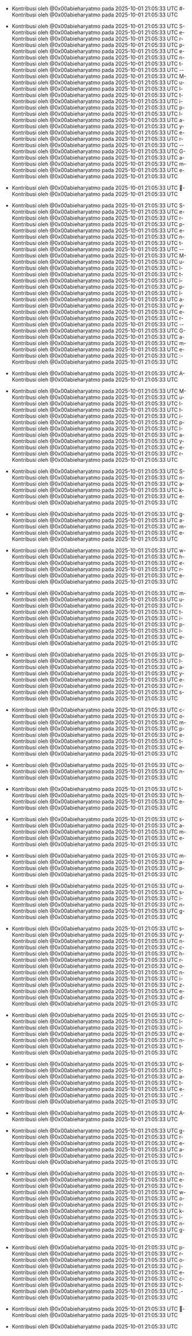 - Kontribusi oleh @0x00abieharyatmo pada 2025-10-01 21:05:33 UTC
#- Kontribusi oleh @0x00abieharyatmo pada 2025-10-01 21:05:33 UTC
 - Kontribusi oleh @0x00abieharyatmo pada 2025-10-01 21:05:33 UTC
S- Kontribusi oleh @0x00abieharyatmo pada 2025-10-01 21:05:33 UTC
e- Kontribusi oleh @0x00abieharyatmo pada 2025-10-01 21:05:33 UTC
r- Kontribusi oleh @0x00abieharyatmo pada 2025-10-01 21:05:33 UTC
p- Kontribusi oleh @0x00abieharyatmo pada 2025-10-01 21:05:33 UTC
e- Kontribusi oleh @0x00abieharyatmo pada 2025-10-01 21:05:33 UTC
n- Kontribusi oleh @0x00abieharyatmo pada 2025-10-01 21:05:33 UTC
t- Kontribusi oleh @0x00abieharyatmo pada 2025-10-01 21:05:33 UTC
-- Kontribusi oleh @0x00abieharyatmo pada 2025-10-01 21:05:33 UTC
M- Kontribusi oleh @0x00abieharyatmo pada 2025-10-01 21:05:33 UTC
u- Kontribusi oleh @0x00abieharyatmo pada 2025-10-01 21:05:33 UTC
l- Kontribusi oleh @0x00abieharyatmo pada 2025-10-01 21:05:33 UTC
t- Kontribusi oleh @0x00abieharyatmo pada 2025-10-01 21:05:33 UTC
i- Kontribusi oleh @0x00abieharyatmo pada 2025-10-01 21:05:33 UTC
p- Kontribusi oleh @0x00abieharyatmo pada 2025-10-01 21:05:33 UTC
l- Kontribusi oleh @0x00abieharyatmo pada 2025-10-01 21:05:33 UTC
a- Kontribusi oleh @0x00abieharyatmo pada 2025-10-01 21:05:33 UTC
y- Kontribusi oleh @0x00abieharyatmo pada 2025-10-01 21:05:33 UTC
e- Kontribusi oleh @0x00abieharyatmo pada 2025-10-01 21:05:33 UTC
r- Kontribusi oleh @0x00abieharyatmo pada 2025-10-01 21:05:33 UTC
-- Kontribusi oleh @0x00abieharyatmo pada 2025-10-01 21:05:33 UTC
G- Kontribusi oleh @0x00abieharyatmo pada 2025-10-01 21:05:33 UTC
a- Kontribusi oleh @0x00abieharyatmo pada 2025-10-01 21:05:33 UTC
m- Kontribusi oleh @0x00abieharyatmo pada 2025-10-01 21:05:33 UTC
e- Kontribusi oleh @0x00abieharyatmo pada 2025-10-01 21:05:33 UTC

- Kontribusi oleh @0x00abieharyatmo pada 2025-10-01 21:05:33 UTC
🐍- Kontribusi oleh @0x00abieharyatmo pada 2025-10-01 21:05:33 UTC
 - Kontribusi oleh @0x00abieharyatmo pada 2025-10-01 21:05:33 UTC
S- Kontribusi oleh @0x00abieharyatmo pada 2025-10-01 21:05:33 UTC
e- Kontribusi oleh @0x00abieharyatmo pada 2025-10-01 21:05:33 UTC
r- Kontribusi oleh @0x00abieharyatmo pada 2025-10-01 21:05:33 UTC
p- Kontribusi oleh @0x00abieharyatmo pada 2025-10-01 21:05:33 UTC
e- Kontribusi oleh @0x00abieharyatmo pada 2025-10-01 21:05:33 UTC
n- Kontribusi oleh @0x00abieharyatmo pada 2025-10-01 21:05:33 UTC
t- Kontribusi oleh @0x00abieharyatmo pada 2025-10-01 21:05:33 UTC
-- Kontribusi oleh @0x00abieharyatmo pada 2025-10-01 21:05:33 UTC
M- Kontribusi oleh @0x00abieharyatmo pada 2025-10-01 21:05:33 UTC
u- Kontribusi oleh @0x00abieharyatmo pada 2025-10-01 21:05:33 UTC
l- Kontribusi oleh @0x00abieharyatmo pada 2025-10-01 21:05:33 UTC
t- Kontribusi oleh @0x00abieharyatmo pada 2025-10-01 21:05:33 UTC
i- Kontribusi oleh @0x00abieharyatmo pada 2025-10-01 21:05:33 UTC
p- Kontribusi oleh @0x00abieharyatmo pada 2025-10-01 21:05:33 UTC
l- Kontribusi oleh @0x00abieharyatmo pada 2025-10-01 21:05:33 UTC
a- Kontribusi oleh @0x00abieharyatmo pada 2025-10-01 21:05:33 UTC
y- Kontribusi oleh @0x00abieharyatmo pada 2025-10-01 21:05:33 UTC
e- Kontribusi oleh @0x00abieharyatmo pada 2025-10-01 21:05:33 UTC
r- Kontribusi oleh @0x00abieharyatmo pada 2025-10-01 21:05:33 UTC
-- Kontribusi oleh @0x00abieharyatmo pada 2025-10-01 21:05:33 UTC
G- Kontribusi oleh @0x00abieharyatmo pada 2025-10-01 21:05:33 UTC
a- Kontribusi oleh @0x00abieharyatmo pada 2025-10-01 21:05:33 UTC
m- Kontribusi oleh @0x00abieharyatmo pada 2025-10-01 21:05:33 UTC
e- Kontribusi oleh @0x00abieharyatmo pada 2025-10-01 21:05:33 UTC
:- Kontribusi oleh @0x00abieharyatmo pada 2025-10-01 21:05:33 UTC
 - Kontribusi oleh @0x00abieharyatmo pada 2025-10-01 21:05:33 UTC
A- Kontribusi oleh @0x00abieharyatmo pada 2025-10-01 21:05:33 UTC
 - Kontribusi oleh @0x00abieharyatmo pada 2025-10-01 21:05:33 UTC
M- Kontribusi oleh @0x00abieharyatmo pada 2025-10-01 21:05:33 UTC
u- Kontribusi oleh @0x00abieharyatmo pada 2025-10-01 21:05:33 UTC
l- Kontribusi oleh @0x00abieharyatmo pada 2025-10-01 21:05:33 UTC
t- Kontribusi oleh @0x00abieharyatmo pada 2025-10-01 21:05:33 UTC
i- Kontribusi oleh @0x00abieharyatmo pada 2025-10-01 21:05:33 UTC
p- Kontribusi oleh @0x00abieharyatmo pada 2025-10-01 21:05:33 UTC
l- Kontribusi oleh @0x00abieharyatmo pada 2025-10-01 21:05:33 UTC
a- Kontribusi oleh @0x00abieharyatmo pada 2025-10-01 21:05:33 UTC
y- Kontribusi oleh @0x00abieharyatmo pada 2025-10-01 21:05:33 UTC
e- Kontribusi oleh @0x00abieharyatmo pada 2025-10-01 21:05:33 UTC
r- Kontribusi oleh @0x00abieharyatmo pada 2025-10-01 21:05:33 UTC
 - Kontribusi oleh @0x00abieharyatmo pada 2025-10-01 21:05:33 UTC
S- Kontribusi oleh @0x00abieharyatmo pada 2025-10-01 21:05:33 UTC
n- Kontribusi oleh @0x00abieharyatmo pada 2025-10-01 21:05:33 UTC
a- Kontribusi oleh @0x00abieharyatmo pada 2025-10-01 21:05:33 UTC
k- Kontribusi oleh @0x00abieharyatmo pada 2025-10-01 21:05:33 UTC
e- Kontribusi oleh @0x00abieharyatmo pada 2025-10-01 21:05:33 UTC
 - Kontribusi oleh @0x00abieharyatmo pada 2025-10-01 21:05:33 UTC
g- Kontribusi oleh @0x00abieharyatmo pada 2025-10-01 21:05:33 UTC
a- Kontribusi oleh @0x00abieharyatmo pada 2025-10-01 21:05:33 UTC
m- Kontribusi oleh @0x00abieharyatmo pada 2025-10-01 21:05:33 UTC
e- Kontribusi oleh @0x00abieharyatmo pada 2025-10-01 21:05:33 UTC
 - Kontribusi oleh @0x00abieharyatmo pada 2025-10-01 21:05:33 UTC
w- Kontribusi oleh @0x00abieharyatmo pada 2025-10-01 21:05:33 UTC
h- Kontribusi oleh @0x00abieharyatmo pada 2025-10-01 21:05:33 UTC
e- Kontribusi oleh @0x00abieharyatmo pada 2025-10-01 21:05:33 UTC
r- Kontribusi oleh @0x00abieharyatmo pada 2025-10-01 21:05:33 UTC
e- Kontribusi oleh @0x00abieharyatmo pada 2025-10-01 21:05:33 UTC
 - Kontribusi oleh @0x00abieharyatmo pada 2025-10-01 21:05:33 UTC
m- Kontribusi oleh @0x00abieharyatmo pada 2025-10-01 21:05:33 UTC
u- Kontribusi oleh @0x00abieharyatmo pada 2025-10-01 21:05:33 UTC
l- Kontribusi oleh @0x00abieharyatmo pada 2025-10-01 21:05:33 UTC
t- Kontribusi oleh @0x00abieharyatmo pada 2025-10-01 21:05:33 UTC
i- Kontribusi oleh @0x00abieharyatmo pada 2025-10-01 21:05:33 UTC
p- Kontribusi oleh @0x00abieharyatmo pada 2025-10-01 21:05:33 UTC
l- Kontribusi oleh @0x00abieharyatmo pada 2025-10-01 21:05:33 UTC
e- Kontribusi oleh @0x00abieharyatmo pada 2025-10-01 21:05:33 UTC
 - Kontribusi oleh @0x00abieharyatmo pada 2025-10-01 21:05:33 UTC
p- Kontribusi oleh @0x00abieharyatmo pada 2025-10-01 21:05:33 UTC
l- Kontribusi oleh @0x00abieharyatmo pada 2025-10-01 21:05:33 UTC
a- Kontribusi oleh @0x00abieharyatmo pada 2025-10-01 21:05:33 UTC
y- Kontribusi oleh @0x00abieharyatmo pada 2025-10-01 21:05:33 UTC
e- Kontribusi oleh @0x00abieharyatmo pada 2025-10-01 21:05:33 UTC
r- Kontribusi oleh @0x00abieharyatmo pada 2025-10-01 21:05:33 UTC
s- Kontribusi oleh @0x00abieharyatmo pada 2025-10-01 21:05:33 UTC
 - Kontribusi oleh @0x00abieharyatmo pada 2025-10-01 21:05:33 UTC
c- Kontribusi oleh @0x00abieharyatmo pada 2025-10-01 21:05:33 UTC
o- Kontribusi oleh @0x00abieharyatmo pada 2025-10-01 21:05:33 UTC
m- Kontribusi oleh @0x00abieharyatmo pada 2025-10-01 21:05:33 UTC
p- Kontribusi oleh @0x00abieharyatmo pada 2025-10-01 21:05:33 UTC
e- Kontribusi oleh @0x00abieharyatmo pada 2025-10-01 21:05:33 UTC
t- Kontribusi oleh @0x00abieharyatmo pada 2025-10-01 21:05:33 UTC
e- Kontribusi oleh @0x00abieharyatmo pada 2025-10-01 21:05:33 UTC
 - Kontribusi oleh @0x00abieharyatmo pada 2025-10-01 21:05:33 UTC
o- Kontribusi oleh @0x00abieharyatmo pada 2025-10-01 21:05:33 UTC
n- Kontribusi oleh @0x00abieharyatmo pada 2025-10-01 21:05:33 UTC
 - Kontribusi oleh @0x00abieharyatmo pada 2025-10-01 21:05:33 UTC
t- Kontribusi oleh @0x00abieharyatmo pada 2025-10-01 21:05:33 UTC
h- Kontribusi oleh @0x00abieharyatmo pada 2025-10-01 21:05:33 UTC
e- Kontribusi oleh @0x00abieharyatmo pada 2025-10-01 21:05:33 UTC
 - Kontribusi oleh @0x00abieharyatmo pada 2025-10-01 21:05:33 UTC
s- Kontribusi oleh @0x00abieharyatmo pada 2025-10-01 21:05:33 UTC
a- Kontribusi oleh @0x00abieharyatmo pada 2025-10-01 21:05:33 UTC
m- Kontribusi oleh @0x00abieharyatmo pada 2025-10-01 21:05:33 UTC
e- Kontribusi oleh @0x00abieharyatmo pada 2025-10-01 21:05:33 UTC
 - Kontribusi oleh @0x00abieharyatmo pada 2025-10-01 21:05:33 UTC
m- Kontribusi oleh @0x00abieharyatmo pada 2025-10-01 21:05:33 UTC
a- Kontribusi oleh @0x00abieharyatmo pada 2025-10-01 21:05:33 UTC
p- Kontribusi oleh @0x00abieharyatmo pada 2025-10-01 21:05:33 UTC
 - Kontribusi oleh @0x00abieharyatmo pada 2025-10-01 21:05:33 UTC
u- Kontribusi oleh @0x00abieharyatmo pada 2025-10-01 21:05:33 UTC
s- Kontribusi oleh @0x00abieharyatmo pada 2025-10-01 21:05:33 UTC
i- Kontribusi oleh @0x00abieharyatmo pada 2025-10-01 21:05:33 UTC
n- Kontribusi oleh @0x00abieharyatmo pada 2025-10-01 21:05:33 UTC
g- Kontribusi oleh @0x00abieharyatmo pada 2025-10-01 21:05:33 UTC
 - Kontribusi oleh @0x00abieharyatmo pada 2025-10-01 21:05:33 UTC
s- Kontribusi oleh @0x00abieharyatmo pada 2025-10-01 21:05:33 UTC
y- Kontribusi oleh @0x00abieharyatmo pada 2025-10-01 21:05:33 UTC
n- Kontribusi oleh @0x00abieharyatmo pada 2025-10-01 21:05:33 UTC
c- Kontribusi oleh @0x00abieharyatmo pada 2025-10-01 21:05:33 UTC
h- Kontribusi oleh @0x00abieharyatmo pada 2025-10-01 21:05:33 UTC
r- Kontribusi oleh @0x00abieharyatmo pada 2025-10-01 21:05:33 UTC
o- Kontribusi oleh @0x00abieharyatmo pada 2025-10-01 21:05:33 UTC
n- Kontribusi oleh @0x00abieharyatmo pada 2025-10-01 21:05:33 UTC
i- Kontribusi oleh @0x00abieharyatmo pada 2025-10-01 21:05:33 UTC
z- Kontribusi oleh @0x00abieharyatmo pada 2025-10-01 21:05:33 UTC
e- Kontribusi oleh @0x00abieharyatmo pada 2025-10-01 21:05:33 UTC
d- Kontribusi oleh @0x00abieharyatmo pada 2025-10-01 21:05:33 UTC
 - Kontribusi oleh @0x00abieharyatmo pada 2025-10-01 21:05:33 UTC
c- Kontribusi oleh @0x00abieharyatmo pada 2025-10-01 21:05:33 UTC
l- Kontribusi oleh @0x00abieharyatmo pada 2025-10-01 21:05:33 UTC
i- Kontribusi oleh @0x00abieharyatmo pada 2025-10-01 21:05:33 UTC
e- Kontribusi oleh @0x00abieharyatmo pada 2025-10-01 21:05:33 UTC
n- Kontribusi oleh @0x00abieharyatmo pada 2025-10-01 21:05:33 UTC
t- Kontribusi oleh @0x00abieharyatmo pada 2025-10-01 21:05:33 UTC
 - Kontribusi oleh @0x00abieharyatmo pada 2025-10-01 21:05:33 UTC
s- Kontribusi oleh @0x00abieharyatmo pada 2025-10-01 21:05:33 UTC
t- Kontribusi oleh @0x00abieharyatmo pada 2025-10-01 21:05:33 UTC
a- Kontribusi oleh @0x00abieharyatmo pada 2025-10-01 21:05:33 UTC
t- Kontribusi oleh @0x00abieharyatmo pada 2025-10-01 21:05:33 UTC
e- Kontribusi oleh @0x00abieharyatmo pada 2025-10-01 21:05:33 UTC
.- Kontribusi oleh @0x00abieharyatmo pada 2025-10-01 21:05:33 UTC
 - Kontribusi oleh @0x00abieharyatmo pada 2025-10-01 21:05:33 UTC
A- Kontribusi oleh @0x00abieharyatmo pada 2025-10-01 21:05:33 UTC
 - Kontribusi oleh @0x00abieharyatmo pada 2025-10-01 21:05:33 UTC
g- Kontribusi oleh @0x00abieharyatmo pada 2025-10-01 21:05:33 UTC
r- Kontribusi oleh @0x00abieharyatmo pada 2025-10-01 21:05:33 UTC
e- Kontribusi oleh @0x00abieharyatmo pada 2025-10-01 21:05:33 UTC
a- Kontribusi oleh @0x00abieharyatmo pada 2025-10-01 21:05:33 UTC
t- Kontribusi oleh @0x00abieharyatmo pada 2025-10-01 21:05:33 UTC
 - Kontribusi oleh @0x00abieharyatmo pada 2025-10-01 21:05:33 UTC
n- Kontribusi oleh @0x00abieharyatmo pada 2025-10-01 21:05:33 UTC
e- Kontribusi oleh @0x00abieharyatmo pada 2025-10-01 21:05:33 UTC
t- Kontribusi oleh @0x00abieharyatmo pada 2025-10-01 21:05:33 UTC
w- Kontribusi oleh @0x00abieharyatmo pada 2025-10-01 21:05:33 UTC
o- Kontribusi oleh @0x00abieharyatmo pada 2025-10-01 21:05:33 UTC
r- Kontribusi oleh @0x00abieharyatmo pada 2025-10-01 21:05:33 UTC
k- Kontribusi oleh @0x00abieharyatmo pada 2025-10-01 21:05:33 UTC
i- Kontribusi oleh @0x00abieharyatmo pada 2025-10-01 21:05:33 UTC
n- Kontribusi oleh @0x00abieharyatmo pada 2025-10-01 21:05:33 UTC
g- Kontribusi oleh @0x00abieharyatmo pada 2025-10-01 21:05:33 UTC
 - Kontribusi oleh @0x00abieharyatmo pada 2025-10-01 21:05:33 UTC
p- Kontribusi oleh @0x00abieharyatmo pada 2025-10-01 21:05:33 UTC
r- Kontribusi oleh @0x00abieharyatmo pada 2025-10-01 21:05:33 UTC
o- Kontribusi oleh @0x00abieharyatmo pada 2025-10-01 21:05:33 UTC
j- Kontribusi oleh @0x00abieharyatmo pada 2025-10-01 21:05:33 UTC
e- Kontribusi oleh @0x00abieharyatmo pada 2025-10-01 21:05:33 UTC
c- Kontribusi oleh @0x00abieharyatmo pada 2025-10-01 21:05:33 UTC
t- Kontribusi oleh @0x00abieharyatmo pada 2025-10-01 21:05:33 UTC
.- Kontribusi oleh @0x00abieharyatmo pada 2025-10-01 21:05:33 UTC
 - Kontribusi oleh @0x00abieharyatmo pada 2025-10-01 21:05:33 UTC
👥- Kontribusi oleh @0x00abieharyatmo pada 2025-10-01 21:05:33 UTC

- Kontribusi oleh @0x00abieharyatmo pada 2025-10-01 21:05:33 UTC
